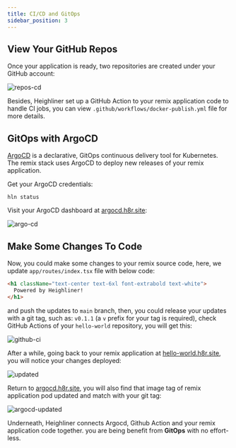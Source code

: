 ```yaml
---
title: CI/CD and GitOps
sidebar_position: 3
---
```


## View Your GitHub Repos

Once your application is ready, two repositories are created under your GitHub account:

![repos-cd](/img/docs/getting-started/sample-repos.png)

Besides, Heighliner set up a GitHub Action to your remix application code to handle CI jobs, you can view `.github/workflows/docker-publish.yml` file for more details.

## GitOps with ArgoCD

[ArgoCD](https://argoproj.github.io/cd/) is a declarative, GitOps continuous delivery tool for Kubernetes. The remix stack uses ArgoCD to deploy new releases of your remix application.

Get your ArgoCD credentials:

```shell
hln status
```

Visit your ArgoCD dashboard at [argocd.h8r.site](http://argocd.h8r.site/):

![argo-cd](/img/docs/getting-started/sample-argocd.png)

## Make Some Changes To Code

Now, you could make some changes to your remix source code, here, we update `app/routes/index.tsx` file with below code:

```html
<h1 className="text-center text-6xl font-extrabold text-white">
  Powered by Heighliner!
</h1>
```

and push the updates to `main` branch, then, you could release your updates with a git tag, such as: `v0.1.1` (a `v` prefix for your tag is required), check GitHub Actions of your `hello-world` repository, you will get this:

![github-ci](/img/docs/getting-started/sample-ci.png)

After a while, going back to your remix application at [hello-world.h8r.site](http://hello-world.h8r.site), you will notice your changes deployed:

![updated](/img/docs/getting-started/sample-updated.png)

Return to [argocd.h8r.site](http://argocd.h8r.site/), you will also find that image tag of remix application pod updated and match with your git tag:

![argocd-updated](/img/docs/getting-started/sample-argocd-updated.png)

Underneath, Heighliner connects Argocd, Github Action and your remix application code together. you are being benefit from **GitOps** with no effort-less.
